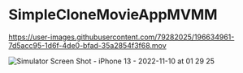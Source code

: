# SimpleCloneMovieAppMVMM


https://user-images.githubusercontent.com/79282025/196634961-7d5acc95-1d6f-4de0-bfad-35a2854f3f68.mov

![Simulator Screen Shot - iPhone 13 - 2022-11-10 at 01 29 25](https://user-images.githubusercontent.com/79282025/200956089-83aa3afc-ac00-4f8a-a85f-233e5657eab9.png)
